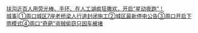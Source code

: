   
[扶沟近百人用荧光棒、手环、在人工湖疯狂撒欢，开启“星动夜跑”！](http://www.dianyue.me/archives/167/tzdm2ja1l0l1tas6/)  
[城事|①周口城区7座老桥梁人行道封闭施工②城区最新停电公告③周口开启下雨模式④周口“奇葩”盗贼偷窃只因车被堵](http://www.dianyue.me/archives/195/izfzr9zeed96crt2/)